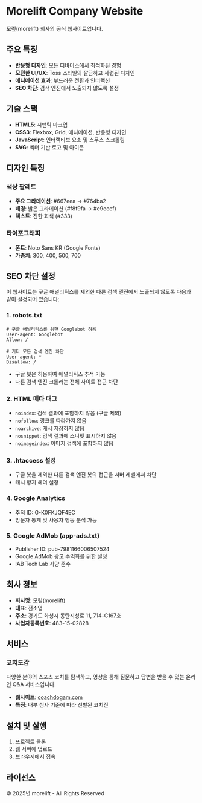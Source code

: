 # Morelift Company Website

모맆(morelift) 회사의 공식 웹사이트입니다.

## 주요 특징

- **반응형 디자인**: 모든 디바이스에서 최적화된 경험
- **모던한 UI/UX**: Toss 스타일의 깔끔하고 세련된 디자인
- **애니메이션 효과**: 부드러운 전환과 인터랙션
- **SEO 차단**: 검색 엔진에서 노출되지 않도록 설정

## 기술 스택

- **HTML5**: 시맨틱 마크업
- **CSS3**: Flexbox, Grid, 애니메이션, 반응형 디자인
- **JavaScript**: 인터랙티브 요소 및 스무스 스크롤링
- **SVG**: 벡터 기반 로고 및 아이콘

## 디자인 특징

### 색상 팔레트
- **주요 그라데이션**: #667eea → #764ba2
- **배경**: 밝은 그라데이션 (#f8f9fa → #e9ecef)
- **텍스트**: 진한 회색 (#333)

### 타이포그래피
- **폰트**: Noto Sans KR (Google Fonts)
- **가중치**: 300, 400, 500, 700

## SEO 차단 설정

이 웹사이트는 구글 애널리틱스를 제외한 다른 검색 엔진에서 노출되지 않도록 다음과 같이 설정되어 있습니다:

### 1. robots.txt
```
# 구글 애널리틱스를 위한 Googlebot 허용
User-agent: Googlebot
Allow: /

# 기타 모든 검색 엔진 차단
User-agent: *
Disallow: /
```
- 구글 봇은 허용하여 애널리틱스 추적 가능
- 다른 검색 엔진 크롤러는 전체 사이트 접근 차단

### 2. HTML 메타 태그
- `noindex`: 검색 결과에 포함하지 않음 (구글 제외)
- `nofollow`: 링크를 따라가지 않음
- `noarchive`: 캐시 저장하지 않음
- `nosnippet`: 검색 결과에 스니펫 표시하지 않음
- `noimageindex`: 이미지 검색에 포함하지 않음

### 3. .htaccess 설정
- 구글 봇을 제외한 다른 검색 엔진 봇의 접근을 서버 레벨에서 차단
- 캐시 방지 헤더 설정

### 4. Google Analytics
- 추적 ID: G-K0FKJQF4EC
- 방문자 통계 및 사용자 행동 분석 가능

### 5. Google AdMob (app-ads.txt)
- Publisher ID: pub-7981166006507524
- Google AdMob 광고 수익화를 위한 설정
- IAB Tech Lab 사양 준수

## 회사 정보

- **회사명**: 모맆(morelift)
- **대표**: 전소영
- **주소**: 경기도 화성시 동탄지성로 11, 714-C167호
- **사업자등록번호**: 483-15-02828

## 서비스

### 코치도감
다양한 분야의 스포츠 코치를 탐색하고, 영상을 통해 질문하고 답변을 받을 수 있는 온라인 Q&A 서비스입니다.

- **웹사이트**: [coachdogam.com](https://coachdogam.com)
- **특징**: 내부 심사 기준에 따라 선별된 코치진

## 설치 및 실행

1. 프로젝트 클론
2. 웹 서버에 업로드
3. 브라우저에서 접속

## 라이선스

© 2025년 morelift - All Rights Reserved 